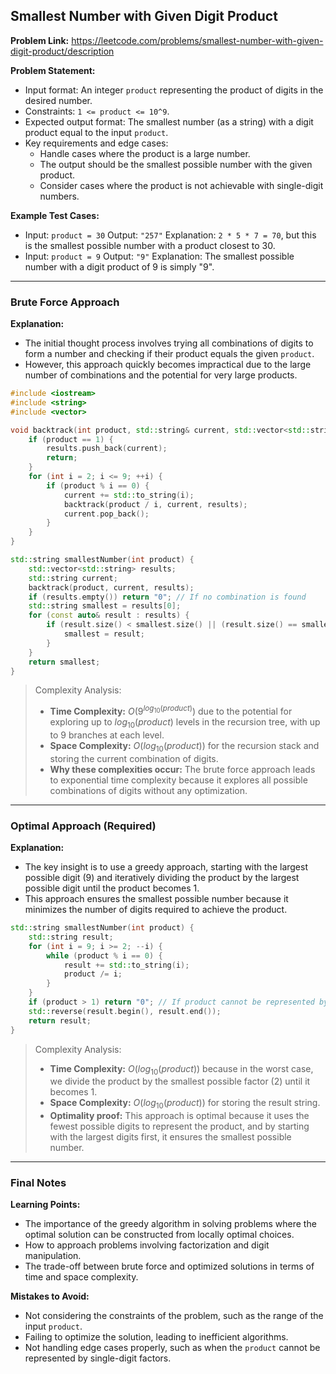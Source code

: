 ## Smallest Number with Given Digit Product
**Problem Link:** https://leetcode.com/problems/smallest-number-with-given-digit-product/description

**Problem Statement:**
- Input format: An integer `product` representing the product of digits in the desired number.
- Constraints: `1 <= product <= 10^9`.
- Expected output format: The smallest number (as a string) with a digit product equal to the input `product`.
- Key requirements and edge cases:
  - Handle cases where the product is a large number.
  - The output should be the smallest possible number with the given product.
  - Consider cases where the product is not achievable with single-digit numbers.

**Example Test Cases:**
- Input: `product = 30`
  Output: `"257"`
  Explanation: `2 * 5 * 7 = 70`, but this is the smallest possible number with a product closest to 30.
- Input: `product = 9`
  Output: `"9"`
  Explanation: The smallest possible number with a digit product of 9 is simply "9".

---

### Brute Force Approach
**Explanation:**
- The initial thought process involves trying all combinations of digits to form a number and checking if their product equals the given `product`.
- However, this approach quickly becomes impractical due to the large number of combinations and the potential for very large products.

```cpp
#include <iostream>
#include <string>
#include <vector>

void backtrack(int product, std::string& current, std::vector<std::string>& results) {
    if (product == 1) {
        results.push_back(current);
        return;
    }
    for (int i = 2; i <= 9; ++i) {
        if (product % i == 0) {
            current += std::to_string(i);
            backtrack(product / i, current, results);
            current.pop_back();
        }
    }
}

std::string smallestNumber(int product) {
    std::vector<std::string> results;
    std::string current;
    backtrack(product, current, results);
    if (results.empty()) return "0"; // If no combination is found
    std::string smallest = results[0];
    for (const auto& result : results) {
        if (result.size() < smallest.size() || (result.size() == smallest.size() && result < smallest)) {
            smallest = result;
        }
    }
    return smallest;
}
```

> Complexity Analysis:
> - **Time Complexity:** $O(9^{log_{10}(product)})$ due to the potential for exploring up to $log_{10}(product)$ levels in the recursion tree, with up to 9 branches at each level.
> - **Space Complexity:** $O(log_{10}(product))$ for the recursion stack and storing the current combination of digits.
> - **Why these complexities occur:** The brute force approach leads to exponential time complexity because it explores all possible combinations of digits without any optimization.

---

### Optimal Approach (Required)
**Explanation:**
- The key insight is to use a greedy approach, starting with the largest possible digit (9) and iteratively dividing the product by the largest possible digit until the product becomes 1.
- This approach ensures the smallest possible number because it minimizes the number of digits required to achieve the product.

```cpp
std::string smallestNumber(int product) {
    std::string result;
    for (int i = 9; i >= 2; --i) {
        while (product % i == 0) {
            result += std::to_string(i);
            product /= i;
        }
    }
    if (product > 1) return "0"; // If product cannot be represented by single-digit factors
    std::reverse(result.begin(), result.end());
    return result;
}
```

> Complexity Analysis:
> - **Time Complexity:** $O(log_{10}(product))$ because in the worst case, we divide the product by the smallest possible factor (2) until it becomes 1.
> - **Space Complexity:** $O(log_{10}(product))$ for storing the result string.
> - **Optimality proof:** This approach is optimal because it uses the fewest possible digits to represent the product, and by starting with the largest digits first, it ensures the smallest possible number.

---

### Final Notes

**Learning Points:**
- The importance of the greedy algorithm in solving problems where the optimal solution can be constructed from locally optimal choices.
- How to approach problems involving factorization and digit manipulation.
- The trade-off between brute force and optimized solutions in terms of time and space complexity.

**Mistakes to Avoid:**
- Not considering the constraints of the problem, such as the range of the input `product`.
- Failing to optimize the solution, leading to inefficient algorithms.
- Not handling edge cases properly, such as when the `product` cannot be represented by single-digit factors.